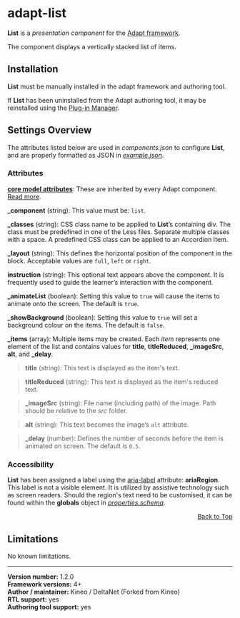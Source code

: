 # adapt-list

**List** is a *presentation component* for the [Adapt framework](https://github.com/adaptlearning/adapt_framework).  

The component displays a vertically stacked list of items.

## Installation

**List** must be manually installed in the adapt framework and authoring tool.

If **List** has been uninstalled from the Adapt authoring tool, it may be reinstalled using the [Plug-in Manager](https://github.com/adaptlearning/adapt_authoring/wiki/Plugin-Manager).  

## Settings Overview

The attributes listed below are used in *components.json* to configure **List**, and are properly formatted as JSON in [*example.json*](https://github.com/deltanet/adapt-list/blob/master/example.json).  

### Attributes

[**core model attributes**](https://github.com/adaptlearning/adapt_framework/wiki/Core-model-attributes): These are inherited by every Adapt component. [Read more](https://github.com/adaptlearning/adapt_framework/wiki/Core-model-attributes).

**_component** (string): This value must be: `list`.

**_classes** (string): CSS class name to be applied to **List**’s containing div. The class must be predefined in one of the Less files. Separate multiple classes with a space. A predefined CSS class can be applied to an Accordion Item.

**_layout** (string): This defines the horizontal position of the component in the block. Acceptable values are `full`, `left` or `right`.  

**instruction** (string): This optional text appears above the component. It is frequently used to
guide the learner’s interaction with the component.  

**_animateList** (boolean): Setting this value to `true` will cause the items to animate onto the screen. The default is `true`.   

**_showBackground** (boolean): Setting this value to `true` will set a background colour on the items. The default is `false`.   

**_items** (array): Multiple items may be created. Each _item_ represents one element of the list and contains values for **title**, **titleReduced**, **_imageSrc**, **alt**, and **_delay**.  

>**title** (string): This text is displayed as the item's text.

>**titleReduced** (string): This text is displayed as the item's reduced text.

>**_imageSrc** (string): File name (including path) of the image. Path should be relative to the *src* folder.  

>**alt** (string): This text becomes the image’s `alt` attribute.  

>**_delay** (number): Defines the number of seconds before the item is animated on screen. The default is `0.5`.   

### Accessibility

**List** has been assigned a label using the [aria-label](https://github.com/adaptlearning/adapt_framework/wiki/Aria-Labels) attribute: **ariaRegion**. This label is not a visible element. It is utilized by assistive technology such as screen readers. Should the region's text need to be customised, it can be found within the **globals** object in [*properties.schema*](https://github.com/deltanet/adapt-list/blob/master/properties.schema).   
<div float align=right><a href="#top">Back to Top</a></div>

## Limitations

No known limitations.  

----------------------------
**Version number:**  1.2.0  
**Framework versions:** 4+  
**Author / maintainer:** Kineo / DeltaNet (Forked from Kineo)  
**RTL support:** yes  
**Authoring tool support:** yes
